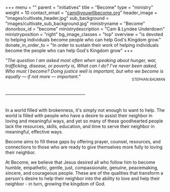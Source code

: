 +++
menu = ""
parent = "initiatives"
title = "Become"
type = "ministry"
weight = 10
contact_email = "cam@youwillbecome.org"
header_image = "images/cultivate_header.jpg"
sub_background = "images/cultivate_sub_background.jpg"
ministryname = "Become"
donorbox_id = "become"
ministrydescription = "Cam & Lyndee Underdown"
ministryposition = "right"
bg_image_classes = "top"
overview = "is devoted to helping individuals become people who can help God's Kingdom grow."
donate_in_order_to = "In order to sustain their work of helping individuals become the people who can help God's Kingdom grow"
+++

<em>"The question I am asked most often when speaking about hunger, war, trafficking, disease, or poverty is, What can I do? I’ve never been asked, Who must I become? Doing justice well is important, but who we become is equally — if not more — important."</em>

<p style="text-align: right; text-transform: uppercase; font-size: 0.8em; margin-top: -20px;">Stephan Bauman</p>

<hr style="text-align: center; width:50%; margin-top: 40px; margin-bottom: 40px;" />

In a world filled with brokenness, it's simply not enough to want to help. The world is filled with people who have a desire to assist their neighbor in loving and meaningful ways, and yet so many of these goodhearted people lack the resources, skills, education, and time to serve their neighbor in meaningful, effective ways.

Become aims to fill these gaps by offering prayer, counsel, resources, and connections to those who are ready to give themselves more fully to loving their neighbor.

At Become, we believe that Jesus desired all who follow him to become humble, empathetic, gentle, just, compassionate, genuine, peacemaking, sincere, and courageous people. These are of the qualities that transform a person's desire to help their neighbor into the ability to love and help their neighbor - in turn, growing the kingdom of God.